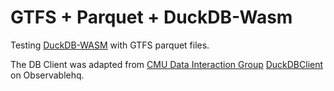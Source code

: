 # GTFS + Parquet + DuckDB-Wasm

Testing [DuckDB-WASM](https://duckdb.org/docs/api/wasm/overview.html) with GTFS parquet files.

The DB Client was adapted from [CMU Data Interaction Group](https://dig.cmu.edu/) [DuckDBClient](https://observablehq.com/@cmudig/duckdb) on Observablehq.